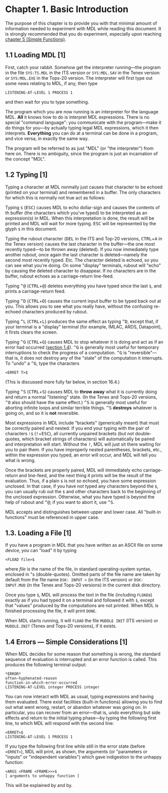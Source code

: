 # Chapter 1. Basic Introduction

The purpose of this chapter is to provide you with that minimal amount of information needed to experiment with MDL while reading this document. It is strongly recommended that you do experiment, especially upon reaching [chapter 5 (Simple Functions)](5-simple-functions.markdown).

## 1.1 Loading MDL [1]

First, catch your rabbit. Somehow get the interpreter running—the program in the file `SYS:TS.MDL` in the ITS version or `SYS:MDL.SAV` in the Tenex version or `SYS:MDL.EXE` in the Tops-20 version. The interpreter will first type out some news relating to MDL, if any, then type

```no-highlight
LISTENING-AT-LEVEL 1 PROCESS 1
```

and then wait for you to type something.

The program which you are now running is an interpreter for the language MDL. **All** it knows how to do is interpret MDL expressions. There is no special "command language": you communicate with the program—make it do things for you—by actually typing legal MDL expressions, which it then interprets. **Everything** you can do at a terminal can be done in a program, and vice versa, in exactly the same way.

The program will be referred to as just "MDL" (or "the interpreter") from here on. There is no ambiguity, since the program is just an incarnation of the concept "MDL".

## 1.2 Typing [1]

Typing a character at MDL normally just causes that character to be echoed (printed on your terminal) and remembered in a buffer. The only characters for which this is normally not true act as follows:

Typing `$` (<kbd>ESC</kbd>) causes MDL to echo dollar-sign and causes the contents of th buffer (the characters which you've typed) to be interpreted as an expression(s) in MDL. When this interpretation is done, the result will be printed and MDL will wait for more typing. <kbd>ESC</kbd> will be represented by the glyph `$` in this document.

Typing the rubout character (<kbd>DEL</kbd> in the ITS and Top-20 versions, <kbd>CTRL</kbd>+<kbd>A</kbd> in the Tenex version) causes the last character in the buffer—the one most recently typed—to be thrown away (deleted). If you now immediately type another rubout, once again the last character is deleted—namely the second most recently typed. Etc. The character deleted is echoed, so you can see what you're doing. On some "display" terminals, rubout will "echo" by causing the deleted character to disappear. If no characters are in the buffer, rubout echoes as a carriage-return line-feed.

Typing <kbd>^@</kbd> (<kbd>CTRL</kbd>+<kbd>@</kbd>) deletes everything you have typed since the last `$`, and prints a carriage-return feed.

Typing <kbd>^D</kbd> (<kbd>CTRL</kbd>+<kbd>D</kbd>) causes the current input buffer to be typed back out at you. This allows you to see what you really have, without the confusing re-echoed characters produced by rubout.

Typing <kbd>^L</kbd> (<kbd>CTRL</kbd>+<kbd>L</kbd>) produces the same effect as typing <kbd>^D</kbd>, except that, if your terminal is a "display" terminal (for example, IMLAC, ARDS, Datapoint), it firsts clears the screen.

Typing <kbd>^G</kbd> (<kbd>CTRL</kbd>+<kbd>G</kbd>) causes MDL to stop whatever it is doing and act as if an error had occurred ([section 1.4](#14-errors-simple-considerations-1)). <kbd>^G</kbd> is generally most useful for temporary interruptions to check the progress of a computation. <kbd>^G</kbd> is "reversible"—that is, it does not destroy any of the "state" of the computation it interrupts. To "undo" a <kbd>^G</kbd>, type the characters

```no-highlight
<ERRET T>$
```

(This is discussed more fully far below, in section 16.4.)

Typing <kbd>^S</kbd> (<kbd>CTRL</kbd>+<kbd>S</kbd>) causes MDL to **throw away** what it is currently doing and return a normal "listening" state. (In the Tenex and Tops-20 versions, <kbd>^O</kbd> also should have the same effect.) <kbd>^S</kbd> is generally most useful for aborting infinite loops and similar terrible things. <kbd>^S</kbd> **destroys** whatever is going on, and so it is **not** reversible.

Most expressions in MDL include "brackets" (generically meant) that must be correctly paired and nested. If you end your typing with the pair of characters `!$` (<kbd>!</kbd>+<kbd>ESC</kbd>), all currently unpaired brackets (but not double-quotes, which bracket strings of characters) will automatically be paired and interpretation will start. Without the <kbd>!</kbd>, MDL will just sit there waiting for you to pair them. If you have improperly nested parentheses, brackets, etc., within the expression you typed, an error will occur, and MDL will tell you what is wrong.

Once the brackets are properly paired, MDL will immediately echo carriage-return and line-feed, and the next thing it prints will be the result of the evaluation. Thus, if a plain `$` is not so echoed, you have some expression unclosed. In that case, if you have not typed any characters beyond the `$`, you can usually rub out the `$` and other characters back to the beginning of the unclosed expression. Otherwise, what you have typed is beyond the help of rubout and <kbd>^@</kbd>; if you want to abort it, use <kbd>^S</kbd>.

MDL accepts and distinguishes between upper and lower case. All "built-in functions" must be referenced in upper case.


## 1.3. Loading a File [1]

If you have a program in MDL that you have written as an ASCII file on some device, you can "load" it by typing

```no-highlight
<FLOAD file>$
```

where *file* is the name of the file, in standard operating-system syntax, enclosed in "s (double-quotes). Omitted parts of the file name are taken by default from the file name `DSK: INPUT >` (in the ITS version) or `DSK: INPUT.MUD` (in the Tenex and Tops-20 versions) in the current disk directory.

Once you type `$`, MDL will process the text in the file (including `FLOAD`s) exactly as if you had typed it on a terminal and followed it with `$`, except that "values" produced by the computations are not printed. When MDL is finished processing the file, it will print `DONE`.

When MDL starts running, it will `FLOAD` the file `MUDDLE INIT` (ITS version) or `MUDDLE.INIT` (Tenex and Tops-20 versions), if it exists.


## 1.4 Errors — Simple Considerations [1]

When MDL decides for some reason that something is wrong, the standard sequence of evaluation is interrupted and an error function is called. This produces the following terminal output:

```no-highlight
*ERROR*
often-hyphenated-reason
function-in-which-error-occurred
LISTENING-AT-LEVEL integer PROCESS integer
```

You can now interact with MDL as usual, typing expressions and having them evaluated. There exist facilities (built-in functions) allowing you to find out what went wrong, restart, or abandon whatever was going on. In particular, you can recover from an error—that is, undo everything but side effects and return to the initial typing phase—by typing the following first line, to which MDL will respond with the second line:

```no-highlight
<ERRET>$
LISTENING-AT-LEVEL 1 PROCESS 1
```

If you type the following first line while still in the error state (before `<ERRET>`), MDL will print, as shown, the arguments (or "parameters or "inputs" or "independent variables") which gave indigestion to the unhappy function:

```no-highlight
<ARGS <FRAME <FRAME>>>$
[ arguments to unhappy function ]
```

This will be explained by and by.
